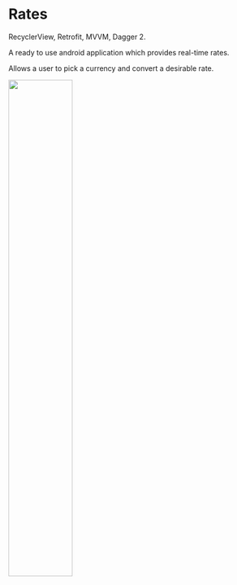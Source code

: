 # Rates
RecyclerView, Retrofit, MVVM, Dagger 2.

A ready to use android application which provides real-time rates.

Allows a user to pick a currency and convert a desirable rate.

<p align="justify">
  <img src="https://user-images.githubusercontent.com/23102335/78577459-c5c7e380-7836-11ea-8995-1edd5c786557.png" width="50%">
</p>
